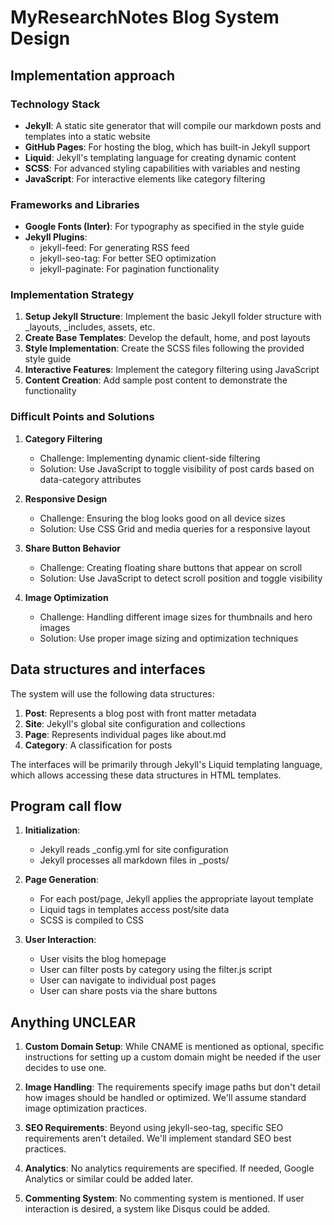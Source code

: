 # MyResearchNotes Blog System Design

## Implementation approach

### Technology Stack
- **Jekyll**: A static site generator that will compile our markdown posts and templates into a static website
- **GitHub Pages**: For hosting the blog, which has built-in Jekyll support
- **Liquid**: Jekyll's templating language for creating dynamic content
- **SCSS**: For advanced styling capabilities with variables and nesting
- **JavaScript**: For interactive elements like category filtering

### Frameworks and Libraries
- **Google Fonts (Inter)**: For typography as specified in the style guide
- **Jekyll Plugins**: 
  - jekyll-feed: For generating RSS feed
  - jekyll-seo-tag: For better SEO optimization
  - jekyll-paginate: For pagination functionality

### Implementation Strategy
1. **Setup Jekyll Structure**: Implement the basic Jekyll folder structure with _layouts, _includes, assets, etc.
2. **Create Base Templates**: Develop the default, home, and post layouts
3. **Style Implementation**: Create the SCSS files following the provided style guide
4. **Interactive Features**: Implement the category filtering using JavaScript
5. **Content Creation**: Add sample post content to demonstrate the functionality

### Difficult Points and Solutions

1. **Category Filtering**
   - Challenge: Implementing dynamic client-side filtering
   - Solution: Use JavaScript to toggle visibility of post cards based on data-category attributes

2. **Responsive Design**
   - Challenge: Ensuring the blog looks good on all device sizes
   - Solution: Use CSS Grid and media queries for a responsive layout

3. **Share Button Behavior**
   - Challenge: Creating floating share buttons that appear on scroll
   - Solution: Use JavaScript to detect scroll position and toggle visibility

4. **Image Optimization**
   - Challenge: Handling different image sizes for thumbnails and hero images
   - Solution: Use proper image sizing and optimization techniques

## Data structures and interfaces

The system will use the following data structures:

1. **Post**: Represents a blog post with front matter metadata
2. **Site**: Jekyll's global site configuration and collections
3. **Page**: Represents individual pages like about.md
4. **Category**: A classification for posts

The interfaces will be primarily through Jekyll's Liquid templating language, which allows accessing these data structures in HTML templates.

## Program call flow

1. **Initialization**:
   - Jekyll reads _config.yml for site configuration
   - Jekyll processes all markdown files in _posts/

2. **Page Generation**:
   - For each post/page, Jekyll applies the appropriate layout template
   - Liquid tags in templates access post/site data
   - SCSS is compiled to CSS

3. **User Interaction**:
   - User visits the blog homepage
   - User can filter posts by category using the filter.js script
   - User can navigate to individual post pages
   - User can share posts via the share buttons

## Anything UNCLEAR

1. **Custom Domain Setup**: While CNAME is mentioned as optional, specific instructions for setting up a custom domain might be needed if the user decides to use one.

2. **Image Handling**: The requirements specify image paths but don't detail how images should be handled or optimized. We'll assume standard image optimization practices.

3. **SEO Requirements**: Beyond using jekyll-seo-tag, specific SEO requirements aren't detailed. We'll implement standard SEO best practices.

4. **Analytics**: No analytics requirements are specified. If needed, Google Analytics or similar could be added later.

5. **Commenting System**: No commenting system is mentioned. If user interaction is desired, a system like Disqus could be added.